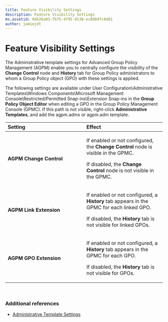 ```yaml
---
title: Feature Visibility Settings
description: Feature Visibility Settings
ms.assetid: 9db2ba03-fb75-4f95-9138-ec89b9fc8d01
author: jamiejdt
---
```


# Feature Visibility Settings


The Administrative template settings for Advanced Group Policy Management (AGPM) enable you to centrally configure the visibility of the **Change Control** node and **History** tab for Group Policy administrators to whom a Group Policy object (GPO) with these settings is applied.

The following settings are available under User Configuration\\Administrative Templates\\Windows Components\\Microsoft Management Console\\Restricted/Permitted Snap-ins\\Extension Snap-ins in the **Group Policy Object Editor** when editing a GPO in the Group Policy Management Console (GPMC). If this path is not visible, right-click **Administrative Templates**, and add the agpm.admx or agpm.adm template.

<table>
<colgroup>
<col width="50%" />
<col width="50%" />
</colgroup>
<thead>
<tr class="header">
<th align="left">Setting</th>
<th align="left">Effect</th>
</tr>
</thead>
<tbody>
<tr class="odd">
<td align="left"><p><strong>AGPM Change Control</strong></p></td>
<td align="left"><p>If enabled or not configured, the <strong>Change Control</strong> node is visible in the GPMC.</p>
<p>If disabled, the <strong>Change Control</strong> node is not visible in the GPMC.</p></td>
</tr>
<tr class="even">
<td align="left"><p><strong>AGPM Link Extension</strong></p></td>
<td align="left"><p>If enabled or not configured, a <strong>History</strong> tab appears in the GPMC for each linked GPO.</p>
<p>If disabled, the <strong>History</strong> tab is not visible for linked GPOs.</p></td>
</tr>
<tr class="odd">
<td align="left"><p><strong>AGPM GPO Extension</strong></p></td>
<td align="left"><p>If enabled or not configured, a <strong>History</strong> tab appears in the GPMC for each GPO.</p>
<p>If disabled, the <strong>History</strong> tab is not visible for GPOs.</p></td>
</tr>
</tbody>
</table>

 

### Additional references

-   [Administrative Template Settings](administrative-template-settings.md)

 

 





